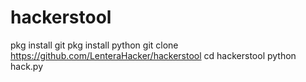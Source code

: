 # hackerstool
pkg install git
pkg install python
git clone https://github.com/LenteraHacker/hackerstool
cd hackerstool
python hack.py
